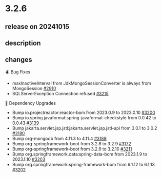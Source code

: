 # 3.2.6

## release on 20241015
## description
## changes
🪲 Bug Fixes

* maxInactiveInterval from JdkMongoSessionConverter is always from MongoSession <a href="https://github.com/spring-projects/spring-session/issues/2910" data-hovercard-type="issue" data-hovercard-url="/spring-projects/spring-session/issues/2910/hovercard">#2910</a>
* SQLServerException Connection refused <a href="https://github.com/spring-projects/spring-session/issues/3215" data-hovercard-type="issue" data-hovercard-url="/spring-projects/spring-session/issues/3215/hovercard">#3215</a>

🔨 Dependency Upgrades

* Bump io.projectreactor:reactor-bom from 2023.0.9 to 2023.0.10 <a href="https://github.com/spring-projects/spring-session/pull/3200" data-hovercard-type="pull_request" data-hovercard-url="/spring-projects/spring-session/pull/3200/hovercard">#3200</a>
* Bump io.spring.javaformat:spring-javaformat-checkstyle from 0.0.42 to 0.0.43 <a href="https://github.com/spring-projects/spring-session/pull/3139" data-hovercard-type="pull_request" data-hovercard-url="/spring-projects/spring-session/pull/3139/hovercard">#3139</a>
* Bump jakarta.servlet.jsp.jstl:jakarta.servlet.jsp.jstl-api from 3.0.1 to 3.0.2 <a href="https://github.com/spring-projects/spring-session/pull/3180" data-hovercard-type="pull_request" data-hovercard-url="/spring-projects/spring-session/pull/3180/hovercard">#3180</a>
* Bump org-mongodb from 4.11.3 to 4.11.4 <a href="https://github.com/spring-projects/spring-session/pull/3189" data-hovercard-type="pull_request" data-hovercard-url="/spring-projects/spring-session/pull/3189/hovercard">#3189</a>
* Bump org-springframework-boot from 3.2.8 to 3.2.9 <a href="https://github.com/spring-projects/spring-session/pull/3172" data-hovercard-type="pull_request" data-hovercard-url="/spring-projects/spring-session/pull/3172/hovercard">#3172</a>
* Bump org-springframework-boot from 3.2.9 to 3.2.10 <a href="https://github.com/spring-projects/spring-session/pull/3211" data-hovercard-type="pull_request" data-hovercard-url="/spring-projects/spring-session/pull/3211/hovercard">#3211</a>
* Bump org.springframework.data:spring-data-bom from 2023.1.9 to 2023.1.10 <a href="https://github.com/spring-projects/spring-session/pull/3203" data-hovercard-type="pull_request" data-hovercard-url="/spring-projects/spring-session/pull/3203/hovercard">#3203</a>
* Bump org.springframework:spring-framework-bom from 6.1.12 to 6.1.13 <a href="https://github.com/spring-projects/spring-session/pull/3202" data-hovercard-type="pull_request" data-hovercard-url="/spring-projects/spring-session/pull/3202/hovercard">#3202</a>

